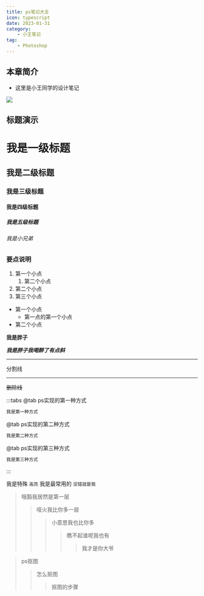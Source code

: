 ```yaml
---
title: ps笔记大全
icon: typescript
date: 2023-01-31
category:
    - 小王笔记
tag: 
    - Photoshop
---
```


## 本章简介

- 这里是小王同学的设计笔记

![](https://image.zswei.xyz/img/1.jpg)

## 标题演示

# 我是一级标题
## 我是二级标题
### 我是三级标题
#### 我是四级标题
##### 我是五级标题
###### 我是小兄弟



### 要点说明
1. 第一个小点
    1. 第二个小点
2. 第二个小点
3. 第三个小点

- 第一个小点
     - 第一点的第一个小点
- 第二个小点

**我是胖子**


***我是胖子我喝醉了有点斜***


****

分割线

----


~~删除线~~




:::tabs
@tab ps实现的第一种方式
```sh
我是第一种方式
```


@tab ps实现的第二种方式
```sh
我是第二种方式
```




@tab ps实现的第三种方式
```sh
我是第三种方式
```
:::


我是特殊 `高亮` 我是最常用的 `没错就是我`


> 哦豁我居然是第一层
>> 哑火我比你多一层
>>> 小意思我也比你多
>>>> 瞧不起谁呢我也有
>>>>> 我才是你大爷


> ps抠图
>> 怎么抠图
>>> 抠图的步骤
>>>> 